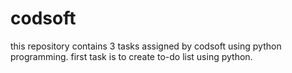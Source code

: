 # codsoft
this repository contains 3 tasks assigned by codsoft using python programming. first task is to create to-do list using python. 
